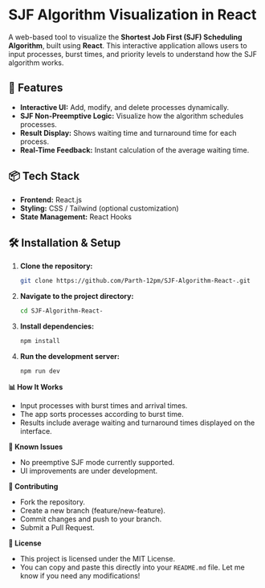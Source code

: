 # SJF Algorithm Visualization in React

A web-based tool to visualize the **Shortest Job First (SJF) Scheduling Algorithm**, built using **React**. This interactive application allows users to input processes, burst times, and priority levels to understand how the SJF algorithm works.

## 🚀 Features
- **Interactive UI:** Add, modify, and delete processes dynamically.
- **SJF Non-Preemptive Logic:** Visualize how the algorithm schedules processes.
- **Result Display:** Shows waiting time and turnaround time for each process.
- **Real-Time Feedback:** Instant calculation of the average waiting time.

## 📦 Tech Stack
- **Frontend:** React.js  
- **Styling:** CSS / Tailwind (optional customization)  
- **State Management:** React Hooks

## 🛠️ Installation & Setup
1. **Clone the repository:**
   ```bash
   git clone https://github.com/Parth-12pm/SJF-Algorithm-React-.git

2. **Navigate to the project directory:**
   ```bash
   cd SJF-Algorithm-React-

3. **Install dependencies:**
   ```bash
   npm install

4. **Run the development server:**
   ```bash
   npm run dev

**📊 How It Works**
- Input processes with burst times and arrival times.
- The app sorts processes according to burst time.
- Results include average waiting and turnaround times displayed on the interface.

**🐛 Known Issues**
- No preemptive SJF mode currently supported.
- UI improvements are under development.

**🤝 Contributing**
- Fork the repository.
- Create a new branch (feature/new-feature).
- Commit changes and push to your branch.
- Submit a Pull Request. 

**📄 License**
- This project is licensed under the MIT License.
- You can copy and paste this directly into your `README.md` file. Let me know if you need any modifications!
